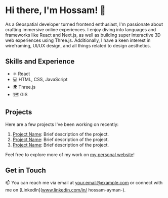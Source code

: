 # Hi there, I'm Hossam! 👋

As a Geospatial developer turned frontend enthusiast, I'm passionate about crafting immersive online experiences. I enjoy diving into languages and frameworks like React and Next.js, as well as building super interactive 3D web experiences using Three.js. Additionally, I have a keen interest in wireframing, UI/UX design, and all things related to design aesthetics.

## Skills and Experience

- ⚛ React
- 💻 HTML, CSS, JavaScript
- 🌍 Three.js
- 🗺 GIS 

## Projects

Here are a few projects I've been working on recently:

1. [Project Name](link): Brief description of the project.
2. [Project Name](link): Brief description of the project.
3. [Project Name](link): Brief description of the project.

Feel free to explore more of my work on [my personal website](link)!

## Get in Touch

📫 You can reach me via email at [your.email@example.com](mailto:hossamayman2399@gmail.com) or connect with me on [LinkedIn](www.linkedin.com/in/
hossam-ayman-).

